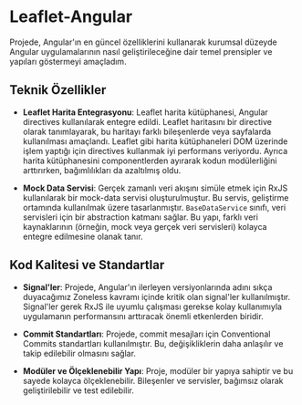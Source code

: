 # Leaflet-Angular

Projede, Angular'ın en güncel özelliklerini kullanarak kurumsal düzeyde Angular uygulamalarının nasıl geliştirileceğine dair temel prensipler ve yapıları göstermeyi amaçladım.

## Teknik Özellikler

-   **Leaflet Harita Entegrasyonu**: Leaflet harita kütüphanesi, Angular directives kullanılarak entegre edildi. Leaflet haritasını bir directive olarak tanımlayarak, bu haritayı farklı bileşenlerde veya sayfalarda kullanılması amaçlandı. Leaflet gibi harita kütüphaneleri DOM üzerinde işlem yaptığı için directives kullanmak iyi performans veriyordu. Ayrıca harita kütüphanesini componentlerden ayırarak kodun modülerliğini arttırırken, bağımlılıkları da azaltılmış oldu.

-   **Mock Data Servisi**: Gerçek zamanlı veri akışını simüle etmek için RxJS kullanılarak bir mock-data servisi oluşturulmuştur. Bu servis, geliştirme ortamında kullanılmak üzere tasarlanmıştır. `BaseDataService` sınıfı, veri servisleri için bir abstraction katmanı sağlar. Bu yapı, farklı veri kaynaklarının (örneğin, mock veya gerçek veri servisleri) kolayca entegre edilmesine olanak tanır.

## Kod Kalitesi ve Standartlar

-   **Signal'ler**: Projede, Angular'ın ilerleyen versiyonlarında adını sıkça duyacağımız Zoneless kavramı içinde kritik olan signal'ler kullanılmıştır. Signal'ler gerek RxJS ile uyumlu çalışması gerekse kolay kullanımıyla uygulamanın performansını arttıracak önemli etkenlerden biridir.

-   **Commit Standartları**: Projede, commit mesajları için Conventional Commits standartları kullanılmıştır. Bu, değişikliklerin daha anlaşılır ve takip edilebilir olmasını sağlar.

-   **Modüler ve Ölçeklenebilir Yapı**: Proje, modüler bir yapıya sahiptir ve bu sayede kolayca ölçeklenebilir. Bileşenler ve servisler, bağımsız olarak geliştirilebilir ve test edilebilir.
